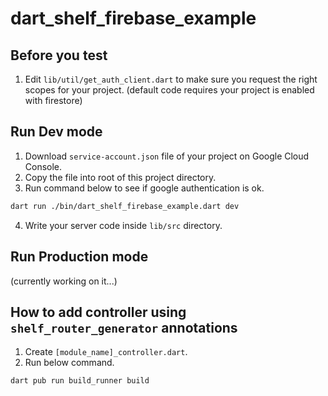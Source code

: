 # dart_shelf_firebase_example

## Before you test
1. Edit `lib/util/get_auth_client.dart` to make sure you request the right scopes for your project. (default code requires your project is enabled with firestore)

## Run Dev mode
1. Download `service-account.json` file of your project on Google Cloud Console.
2. Copy the file into root of this project directory.
3. Run command below to see if google authentication is ok.
```bash
dart run ./bin/dart_shelf_firebase_example.dart dev
```
4. Write your server code inside `lib/src` directory.

## Run Production mode
(currently working on it...)

## How to add controller using `shelf_router_generator` annotations
1. Create `[module_name]_controller.dart`.
2. Run below command.
```bash
dart pub run build_runner build
```